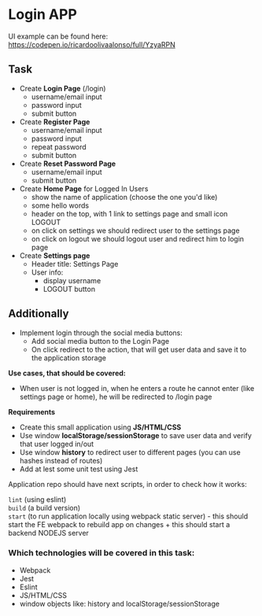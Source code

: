 # Login APP

UI example can be found here:
https://codepen.io/ricardoolivaalonso/full/YzyaRPN

## Task

- Create **Login Page** (/login)
    - username/email input
    - password input
    - submit button
- Create **Register Page**
    - username/email input
    - password input
    - repeat password
    - submit button
- Create **Reset Password Page**
    - username/email input
    - submit button
- Create **Home Page** for Logged In Users
    - show the name of application (choose the one you'd like)
    - some hello words
    - header on the top, with 1 link to settings page and small icon LOGOUT
    - on click on settings we should redirect user to the settings page
    - on click on logout we should logout user and redirect him to login page
- Create **Settings page**
    - Header title: Settings Page
    - User info:
        - display username
        - LOGOUT button

## Additionally

- Implement login through the social media buttons:
  - Add social media button to the Login Page
  - On click redirect to the action, that will get user data and save it to the application storage

**Use cases, that should be covered:**

- When user is not logged in, when he enters a route he cannot enter (like settings page or home), he will be redirected to /login page

**Requirements**

- Create this small application using **JS/HTML/CSS**
- Use window **localStorage/sessionStorage** to save user data and verify that user logged in/out
- Use window **history** to redirect user to different pages (you can use hashes instead of routes)
- Add at lest some unit test using Jest

Application repo should have next scripts, in order to check how it works:

`lint` (using eslint) <br />
`build` (a build version) <br />
`start` (to run application locally using webpack static server) - this should start the FE webpack to rebuild app on changes + this should start a backend NODEJS server <br />

### Which technologies will be covered in this task:

* Webpack
* Jest
* Eslint
* JS/HTML/CSS
* window objects like: history and localStorage/sessionStorage
